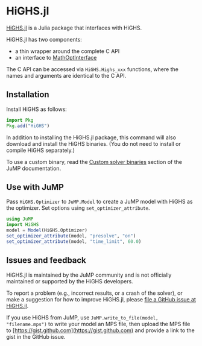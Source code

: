 # HiGHS.jl

[HiGHS.jl](https://github.com/jump-dev/HiGHS.jl) is a Julia package that
interfaces with HiGHS.

HiGHS.jl has two components:

 - a thin wrapper around the complete C API
 - an interface to [MathOptInterface](https://github.com/jump-dev/MathOptInterface.jl)

The C API can be accessed via `HiGHS.Highs_xxx` functions, where the names and
arguments are identical to the C API.

## Installation

Install HiGHS as follows:
```julia
import Pkg
Pkg.add("HiGHS")
```

In addition to installing the HiGHS.jl package, this command will also download
and install the HiGHS binaries. (You do not need to install or compile HiGHS
separately.)

To use a custom binary, read the [Custom solver binaries](https://jump.dev/JuMP.jl/stable/developers/custom_solver_binaries/)
section of the JuMP documentation.

## Use with JuMP

Pass `HiGHS.Optimizer` to `JuMP.Model` to create a JuMP model with HiGHS as the
optimizer. Set options using `set_optimizer_attribute`.

```julia
using JuMP
import HiGHS
model = Model(HiGHS.Optimizer)
set_optimizer_attribute(model, "presolve", "on")
set_optimizer_attribute(model, "time_limit", 60.0)
```

## Issues and feedback

HiGHS.jl is maintained by the JuMP community and is not officially maintained
or supported by the HiGHS developers.

To report a problem (e.g., incorrect results, or a crash of the solver),
or make a suggestion for how to improve HiGHS.jl, please
[file a GitHub issue at HiGHS.jl](https://github.com/jump-dev/HiGHS.jl).

If you use HiGHS from JuMP, use `JuMP.write_to_file(model, "filename.mps")`
to write your model an MPS file, then upload the MPS file to [https://gist.github.com](https://gist.github.com)
and provide a link to the gist in the GitHub issue.
